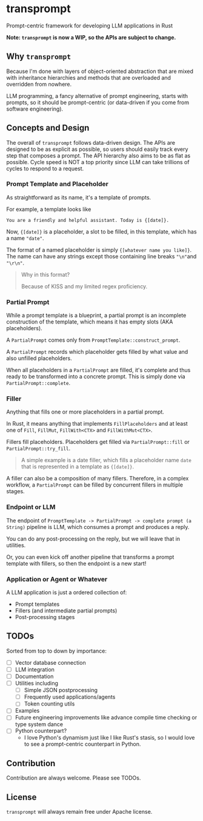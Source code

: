 # transprompt

Prompt-centric framework for developing LLM applications in Rust

**Note: `transprompt` is now a WIP, so the APIs are subject to change.**

## Why `transprompt`

Because I'm done with layers of object-oriented abstraction that are mixed with inheritance hierarchies and methods that
are overloaded and overridden from nowhere.

LLM programming, a fancy alternative of prompt engineering, starts with prompts, so it should be prompt-centric (or
data-driven if you come from software engineering).

## Concepts and Design
The overall of `transprompt` follows data-driven design. The APIs are designed to be as explicit as possible, so users should easily track every step that composes a prompt. The API hierarchy also aims to be as flat as possible. Cycle speed is NOT a top priority since LLM can take trillions of cycles to respond to a request.

### Prompt Template and Placeholder

As straightforward as its name, it's a template of prompts.

For example, a template looks like

```text
You are a friendly and helpful assistant. Today is {[date]}.
```

Now, `{[date]}` is a placeholder, a slot to be filled, in this template, which has a name `"date"`.

The format of a named placeholder is simply `{[whatever name you like]}`. The name can have any strings except those
containing line breaks `"\n"`and `"\r\n"`.
> Why in this format?
>
> Because of KISS and my limited regex proficiency.

### Partial Prompt

While a prompt template is a blueprint, a partial prompt is an incomplete construction of the template, which means it
has empty slots (AKA placeholders).

A `PartialPrompt` comes only from `PromptTemplate::construct_prompt`.

A `PartialPrompt` records which placeholder gets filled by what value and also unfilled placeholders.

When all placeholders in a `PartialPrompt` are filled, it's complete and thus ready to be transformed into a concrete
prompt. This is simply done via `PartialPrompt::complete`.

### Filler

Anything that fills one or more placeholders in a partial prompt.

In Rust, it means anything that implements `FillPlaceholders` and at least one of `Fill`, `FillMut`, `FillWith<CTX>`
and `FillWithMut<CTX>`.

Fillers fill placeholders. Placeholders get filled via `PartialPrompt::fill` or `PartialPrompt::try_fill`.

> A simple example is a date filler, which fills a placeholder name `date` that is represented in a template
> as `{[date]}`.

A filler can also be a composition of many fillers. Therefore, in a complex workflow, a `PartialPrompt` can be filled by
concurrent fillers in multiple stages.

### Endpoint or LLM

The endpoint of `PromptTemplate -> PartialPrompt -> complete prompt (a String)` pipeline is LLM, which consumes a prompt
and produces a reply.

You can do any post-processing on the reply, but we will leave that in utilities.

Or, you can even kick off another pipeline that transforms a prompt template with fillers, so then the endpoint is a new
start!

### Application or Agent or Whatever

A LLM application is just a ordered collection of:

* Prompt templates
* Fillers (and intermediate partial prompts)
* Post-processing stages

## TODOs

Sorted from top to down by importance:

- [ ] Vector database connection
- [ ] LLM integration
- [ ] Documentation
- [ ] Utilities including
    - [ ] Simple JSON postprocessing
    - [ ] Frequently used applications/agents
    - [ ] Token counting utils
- [ ] Examples
- [ ] Future engineering improvements like advance compile time checking or type system dance
- [ ] Python counterpart?
  - I love Python's dynamism just like I like Rust's stasis, so I would love to see a prompt-centric counterpart in Python.

## Contribution

Contribution are always welcome. Please see TODOs.

## License

`transprompt` will always remain free under Apache license.